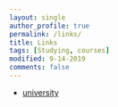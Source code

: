```yaml
---
layout: single
author_profile: true
permalink: /links/
title: Links
tags: [Studying, courses]
modified: 9-14-2019
comments: false
---
```



* [university](http://iust.ac.ir)


